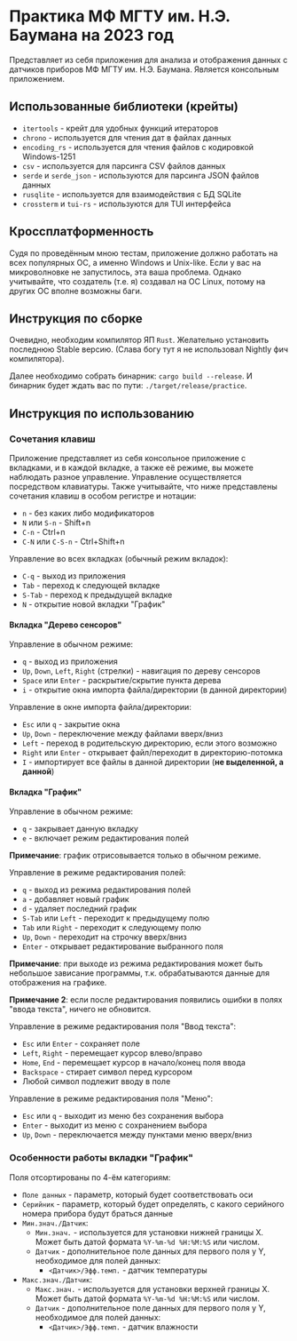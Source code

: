 # Практика МФ МГТУ им. Н.Э. Баумана на 2023 год
Представляет из себя приложения для анализа и отображения данных с датчиков приборов МФ МГТУ им. Н.Э. Баумана.
Является консольным приложением.

## Использованные библиотеки (крейты)
- `itertools` - крейт для удобных функций итераторов
- `chrono` - используется для чтения дат в файлах данных
- `encoding_rs` - используется для чтения файлов с кодировкой Windows-1251
- `csv` - используется для парсинга CSV файлов данных
- `serde` и `serde_json` - используются для парсинга JSON файлов данных
- `rusqlite` - используется для взаимодействия с БД SQLite
- `crossterm` и `tui-rs` - используются для TUI интерфейса

## Кроссплатформенность
Судя по проведённым мною тестам, приложение должно работать на всех популярных ОС, а именно
Windows и Unix-like. Если у вас на микроволновке не запустилось, эта ваша проблема. Однако учитывайте,
что создатель (т.е. я) создавал на ОС Linux, потому на других ОС вполне возможны баги.

## Инструкция по сборке
Очевидно, необходим компилятор ЯП `Rust`. Желательно установить последнюю Stable версию.
(Слава богу тут я не использовал Nightly фич компилятора).

Далее необходимо собрать бинарник: `cargo build --release`.
И бинарник будет ждать вас по пути: `./target/release/practice`.

## Инструкция по использованию
### Сочетания клавиш
Приложение представляет из себя консольное приложение с вкладками, и в каждой вкладке, а также её режиме,
вы можете наблюдать разное управление. Управление осуществляется посредством клавиатуры.
Также учитывайте, что ниже представлены сочетания клавиш в особом регистре и нотации:
- `n` - без каких либо модификаторов
- `N` или `S-n` - Shift+n
- `C-n` - Ctrl+n
- `C-N` или `C-S-n` - Ctrl+Shift+n

Управление во всех вкладках (обычный режим вкладок):
- `C-q` - выход из приложения
- `Tab` - переход к следующей вкладке
- `S-Tab` - переход к предыдущей вкладке
- `N` - открытие новой вкладки "График"

#### Вкладка "Дерево сенсоров"
Управление в обычном режиме:
- `q` - выход из приложения
- `Up`, `Down`, `Left`, `Right` (стрелки) - навигация по дереву сенсоров
- `Space` или `Enter` - раскрытие/скрытие пункта дерева
- `i` - открытие окна импорта файла/директории (в данной директории)

Управление в окне импорта файла/директории:
- `Esc` или `q` - закрытие окна
- `Up`, `Down` - переключение между файлами вверх/вниз
- `Left` - переход в родительскую директорию, если этого возможно
- `Right` или `Enter` - открывает файл/переходит в директорию-потомка
- `I` - импортирует все файлы в данной директории (**не выделенной, а данной**)

#### Вкладка "График"
Управление в обычном режиме:
- `q` - закрывает данную вкладку
- `e` - включает режим редактирования полей

**Примечание**: график отрисовывается только в обычном режиме.

Управление в режиме редактирования полей:
- `q` - выход из режима редактирования полей
- `a` - добавляет новый график
- `d` - удаляет последний график
- `S-Tab` или `Left` - переходит к предыдущему полю
- `Tab` или `Right` - переходит к следующему полю
- `Up`, `Down` - переходит на строчку вверх/вниз
- `Enter` - открывает редактирование выбранного поля

**Примечание**: при выходе из режима редактирования может быть небольшое зависание программы,
т.к. обрабатываются данные для отображения на графике.

**Примечание 2**: если после редактирования появились ошибки в полях "ввода текста", ничего не обновится.

Управление в режиме редактирования поля "Ввод текста":
- `Esc` или `Enter` - сохраняет поле
- `Left`, `Right` - перемещает курсор влево/вправо
- `Home`, `End` - перемещает курсор в начало/конец поля ввода
- `Backspace` - стирает символ перед курсором
- Любой символ подлежит вводу в поле

Управление в режиме редактирования поля "Меню":
- `Esc` или `q` - выходит из меню без сохранения выбора
- `Enter` - выходит из меню с сохранением выбора
- `Up`, `Down` - переключается между пунктами меню вверх/вниз

### Особенности работы вкладки "График" 
Поля отсортированы по 4-ём категориям:
- `Поле данных` - параметр, который будет соответствовать оси
- `Серийник` - параметр, который будет определять, с какого серийного номера прибора будут браться данные
- `Мин.знач./Датчик`:
  - `Мин.знач.` - используется для установки нижней границы X. Может быть датой формата `%Y-%m-%d %H:%M:%S` или числом.
  - `Датчик` - дополнительное поле данных для первого поля у Y, необходимое для полей данных:
    - `<Датчик>/Эфф.темп.` - датчик температуры
- `Макс.знач./Датчик`:
  - `Макс.знач.` - используется для установки верхней границы X. Может быть датой формата `%Y-%m-%d %H:%M:%S` или числом.
  - `Датчик` - дополнительное поле данных для первого поля у Y, необходимое для полей данных:
    - `<Датчик>/Эфф.темп.` - датчик влажности
